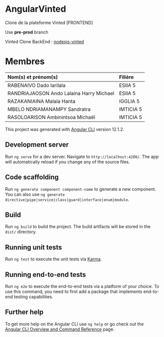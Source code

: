 # AngularVinted

Clone de la plateforme Vinted [FRONTEND]

Use **pre-prod** branch

Vinted Clone BackEnd : [nodesjs-vinted](https://github.com/MN-Sandratra/nodejs-vinted)

# Membres

Nom(s) et prénom(s)    | Filière
:-------------        | :-------------
RABENAIVO Dado Iarilala | ESIIA 5
RANDRIAJAOSON Ando Lalaina Harry Michael | ESIIA 5
RAZAKANIAINA Malala Hanta| IGGLIA 5
MBELO NDRIAMANAMPY Sandratra | IMTICIA 5
RASOLOARISON Ambinintsoa Michaël | IMTICIA 5

This project was generated with [Angular CLI](https://github.com/angular/angular-cli) version 12.1.2.

## Development server

Run `ng serve` for a dev server. Navigate to `http://localhost:4200/`. The app will automatically reload if you change any of the source files.

## Code scaffolding

Run `ng generate component component-name` to generate a new component. You can also use `ng generate directive|pipe|service|class|guard|interface|enum|module`.

## Build

Run `ng build` to build the project. The build artifacts will be stored in the `dist/` directory.

## Running unit tests

Run `ng test` to execute the unit tests via [Karma](https://karma-runner.github.io).

## Running end-to-end tests

Run `ng e2e` to execute the end-to-end tests via a platform of your choice. To use this command, you need to first add a package that implements end-to-end testing capabilities.

## Further help

To get more help on the Angular CLI use `ng help` or go check out the [Angular CLI Overview and Command Reference](https://angular.io/cli) page.
